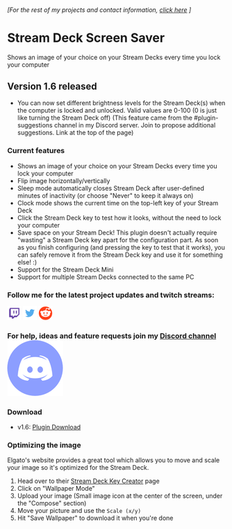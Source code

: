 ###### [For the rest of my projects and contact information, [click here](https://barraider.github.io) ]

# Stream Deck Screen Saver 
Shows an image of your choice on your Stream Decks every time you lock your computer

## Version 1.6 released
- You can now set different brightness levels for the Stream Deck(s) when the computer is locked and unlocked. Valid values are 0-100 (0 is just like turning the Stream Deck off)
(This feature came from the #plugin-suggestions channel in my Discord server. Join to propose additional suggestions. Link at the top of the page)

### Current features
- Shows an image of your choice on your Stream Decks every time you lock your computer
- Flip image horizontally/vertically
- Sleep mode automatically closes Stream Deck after user-defined minutes of inactivity (or choose "Never" to keep it always on)
- Clock mode shows the current time on the top-left key of your Stream Deck
- Click the Stream Deck key to test how it looks, without the need to lock your computer
- Save space on your Stream Deck! This plugin doesn't actually require "wasting" a Stream Deck key apart for the configuration part. As soon as you finish configuring (and pressing the key to test that it works), you can safely remove it from the Stream Deck key and use it for something else! :)
- Support for the Stream Deck Mini
- Support for multiple Stream Decks connected to the same PC


### Follow me for the latest project updates and twitch streams:  
<a href="https://www.twitch.tv/barraider/" alt="@BarRaider"><img src="/images/twitch.png" height="32" width="32"/></a> 
<a href="https://twitter.com/realBarRaider" alt="@realBarRaider"><img src="/images/brtwit.png" height="32" width="32"/></a> 
<a href="https://www.reddit.com/user/BarRaider" alt="@BarRaider"><img src="/images/brred.png" height="32" width="32"/></a> 

### For help, ideas and feature requests join my [Discord channel](https://discord.gg/sHsKXhM) <a href="https://discord.gg/sHsKXhM"><img src="/images/discord.png" class="discord-img"></a>

### Download

* v1.6: [Plugin Download](https://github.com/BarRaider/barraider.github.io/raw/master/utils/com.barraider.sdscreensaver.streamDeckPlugin)

### Optimizing the image

Elgato's website provides a great tool which allows you to move and scale your image so it's optimized for the Stream Deck.
1. Head over to their [Stream Deck Key Creator](https://www.elgato.com/en/gaming/keycreator) page
2. Click on "Wallpaper Mode"
3. Upload your image (Small image icon at the center of the screen, under the "Compose" section)
4. Move your picture and use the `Scale (x/y)`
5. Hit "Save Wallpaper" to download it when you're done
